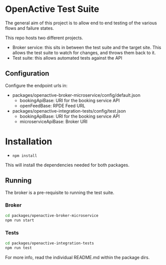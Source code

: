 # OpenActive Test Suite

The general aim of this project is to allow end to end testing of the various flows and failure states.

This repo hosts two different projects.
* Broker service: this sits in between the test suite and the target site. This allows the test suite to watch for changes, and throws them back to it.
* Test suite: this allows automated tests against the API

## Configuration
Configure the endpoint urls in:
 - packages/openactive-broker-microservice/config/default.json
    - bookingApiBase: URI for the booking service API
    - openFeedBase: RPDE Feed URL
 - packages/openactive-integration-tests/config/test.json
    - bookingApiBase: URI for the booking service API
    - microserviceApiBase: Broker URI

# Installation
 - `npm install`
 
This will install the dependencies needed for both packages.

## Running

The broker is a pre-requisite to running the test suite.

### Broker
```bash
cd packages/openactive-broker-microservice
npm run start
```

### Tests
```bash
cd packages/openactive-integration-tests
npm run test
```

For more info, read the individual README.md within the package dirs.
